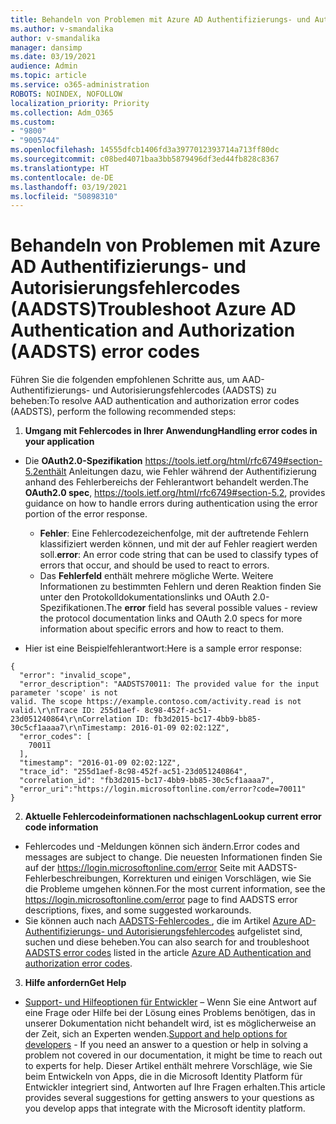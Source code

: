 ```yaml
---
title: Behandeln von Problemen mit Azure AD Authentifizierungs- und Autorisierungsfehlercodes (AADSTS)
ms.author: v-smandalika
author: v-smandalika
manager: dansimp
ms.date: 03/19/2021
audience: Admin
ms.topic: article
ms.service: o365-administration
ROBOTS: NOINDEX, NOFOLLOW
localization_priority: Priority
ms.collection: Adm_O365
ms.custom:
- "9800"
- "9005744"
ms.openlocfilehash: 14555dfcb1406fd3a3977012393714a713ff80dc
ms.sourcegitcommit: c08bed4071baa3bb5879496df3ed44fb828c8367
ms.translationtype: HT
ms.contentlocale: de-DE
ms.lasthandoff: 03/19/2021
ms.locfileid: "50898310"
---
```

# <a name="troubleshoot-azure-ad-authentication-and-authorization-aadsts-error-codes"></a><span data-ttu-id="a8883-102">Behandeln von Problemen mit Azure AD Authentifizierungs- und Autorisierungsfehlercodes (AADSTS)</span><span class="sxs-lookup"><span data-stu-id="a8883-102">Troubleshoot Azure AD Authentication and Authorization (AADSTS) error codes</span></span>

<span data-ttu-id="a8883-103">Führen Sie die folgenden empfohlenen Schritte aus, um AAD-Authentifizierungs- und Autorisierungsfehlercodes (AADSTS) zu beheben:</span><span class="sxs-lookup"><span data-stu-id="a8883-103">To resolve AAD authentication and authorization error codes (AADSTS), perform the following recommended steps:</span></span>

1. <span data-ttu-id="a8883-104">**Umgang mit Fehlercodes in Ihrer Anwendung**</span><span class="sxs-lookup"><span data-stu-id="a8883-104">**Handling error codes in your application**</span></span>

- <span data-ttu-id="a8883-105">Die **OAuth2.0-Spezifikation** https://tools.ietf.org/html/rfc6749#section-5.2enthält Anleitungen dazu, wie Fehler während der Authentifizierung anhand des Fehlerbereichs der Fehlerantwort behandelt werden.</span><span class="sxs-lookup"><span data-stu-id="a8883-105">The **OAuth2.0 spec**, https://tools.ietf.org/html/rfc6749#section-5.2, provides guidance on how to handle errors during authentication using the error portion of the error response.</span></span>

    - <span data-ttu-id="a8883-106">**Fehler**: Eine Fehlercodezeichenfolge, mit der auftretende Fehlern klassifiziert werden können, und mit der auf Fehler reagiert werden soll.</span><span class="sxs-lookup"><span data-stu-id="a8883-106">**error**: An error code string that can be used to classify types of errors that occur, and should be used to react to errors.</span></span>
    - <span data-ttu-id="a8883-107">Das **Fehlerfeld** enthält mehrere mögliche Werte. Weitere Informationen zu bestimmten Fehlern und deren Reaktion finden Sie unter den Protokolldokumentationslinks und OAuth 2.0-Spezifikationen.</span><span class="sxs-lookup"><span data-stu-id="a8883-107">The **error** field has several possible values - review the protocol documentation links and OAuth 2.0 specs for more information about specific errors and how to react to them.</span></span>

- <span data-ttu-id="a8883-108">Hier ist eine Beispielfehlerantwort:</span><span class="sxs-lookup"><span data-stu-id="a8883-108">Here is a sample error response:</span></span>
```
{
  "error": "invalid_scope",
  "error_description": "AADSTS70011: The provided value for the input parameter 'scope' is not 
valid. The scope https://example.contoso.com/activity.read is not valid.\r\nTrace ID: 255d1aef- 8c98-452f-ac51-23d051240864\r\nCorrelation ID: fb3d2015-bc17-4bb9-bb85-30c5cf1aaaa7\r\nTimestamp: 2016-01-09 02:02:12Z",
  "error_codes": [
    70011
  ],
  "timestamp": "2016-01-09 02:02:12Z",
  "trace_id": "255d1aef-8c98-452f-ac51-23d051240864",
  "correlation_id": "fb3d2015-bc17-4bb9-bb85-30c5cf1aaaa7", 
  "error_uri":"https://login.microsoftonline.com/error?code=70011"
}
```
2. <span data-ttu-id="a8883-109">**Aktuelle Fehlercodeinformationen nachschlagen**</span><span class="sxs-lookup"><span data-stu-id="a8883-109">**Lookup current error code information**</span></span>

- <span data-ttu-id="a8883-110">Fehlercodes und -Meldungen können sich ändern.</span><span class="sxs-lookup"><span data-stu-id="a8883-110">Error codes and messages are subject to change.</span></span> <span data-ttu-id="a8883-111">Die neuesten Informationen finden Sie auf der https://login.microsoftonline.com/error Seite mit AADSTS-Fehlerbeschreibungen, Korrekturen und einigen Vorschlägen, wie Sie die Probleme umgehen können.</span><span class="sxs-lookup"><span data-stu-id="a8883-111">For the most current information, see the https://login.microsoftonline.com/error page to find AADSTS error descriptions, fixes, and some suggested workarounds.</span></span>
- <span data-ttu-id="a8883-112">Sie können auch nach [AADSTS-Fehlercodes ](https://docs.microsoft.com/azure/active-directory/develop/reference-aadsts-error-codes#aadsts-error-codes), die im Artikel [Azure AD-Authentifizierungs- und Autorisierungsfehlercodes](https://docs.microsoft.com/azure/active-directory/develop/reference-aadsts-error-codes#handling-error-codes-in-your-application) aufgelistet sind, suchen und diese beheben.</span><span class="sxs-lookup"><span data-stu-id="a8883-112">You can also search for and troubleshoot [AADSTS error codes](https://docs.microsoft.com/azure/active-directory/develop/reference-aadsts-error-codes#aadsts-error-codes) listed in the article [Azure AD Authentication and authorization error codes](https://docs.microsoft.com/azure/active-directory/develop/reference-aadsts-error-codes#handling-error-codes-in-your-application).</span></span>

3. <span data-ttu-id="a8883-113">**Hilfe anfordern**</span><span class="sxs-lookup"><span data-stu-id="a8883-113">**Get Help**</span></span>

- <span data-ttu-id="a8883-114">[Support- und Hilfeoptionen für Entwickler](https://docs.microsoft.com/azure/active-directory/develop/developer-support-help-options) – Wenn Sie eine Antwort auf eine Frage oder Hilfe bei der Lösung eines Problems benötigen, das in unserer Dokumentation nicht behandelt wird, ist es möglicherweise an der Zeit, sich an Experten wenden.</span><span class="sxs-lookup"><span data-stu-id="a8883-114">[Support and help options for developers](https://docs.microsoft.com/azure/active-directory/develop/developer-support-help-options) - If you need an answer to a question or help in solving a problem not covered in our documentation, it might be time to reach out to experts for help.</span></span> <span data-ttu-id="a8883-115">Dieser Artikel enthält mehrere Vorschläge, wie Sie beim Entwickeln von Apps, die in die Microsoft Identity Platform für Entwickler integriert sind, Antworten auf Ihre Fragen erhalten.</span><span class="sxs-lookup"><span data-stu-id="a8883-115">This article provides several suggestions for getting answers to your questions as you develop apps that integrate with the Microsoft identity platform.</span></span>








